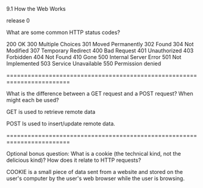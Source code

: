 9.1 How the Web Works

release 0


What are some common HTTP status codes?

200 OK
300 Multiple Choices
301 Moved Permanently
302 Found
304 Not Modified
307 Temporary Redirect
400 Bad Request
401 Unauthorized
403 Forbidden
404 Not Found
410 Gone
500 Internal Server Error
501 Not Implemented
503 Service Unavailable
550 Permission denied

========================================================================

What is the difference between a GET request and a POST request? When might each be used?

GET is used to retrieve remote data

POST Is used to insert/update remote data.



========================================================================

Optional bonus question: What is a cookie (the technical kind, not the delicious kind)? How does it relate to HTTP requests?

COOKIE is a small piece of data sent from a website and stored on the user's computer by the user's web browser while the user is browsing.

